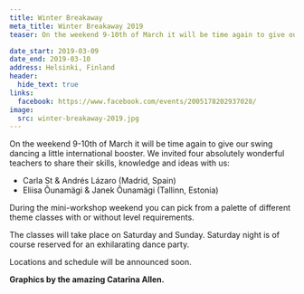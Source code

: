 ```yaml
---
title: Winter Breakaway
meta_title: Winter Breakaway 2019
teaser: On the weekend 9-10th of March it will be time again to give our swing dancing a little international booster. During the mini-workshop weekend you can pick from a palette of different theme classes.  

date_start: 2019-03-09
date_end: 2019-03-10
address: Helsinki, Finland
header:
  hide_text: true
links:
  facebook: https://www.facebook.com/events/2005178202937028/
image:
  src: winter-breakaway-2019.jpg
---
```


On the weekend 9-10th of March it will be time again to give our swing dancing a little international booster. We invited four absolutely wonderful teachers to share their skills, knowledge and ideas with us:

- Carla St & Andrés Lázaro (Madrid, Spain)
- Eliisa Õunamägi & Janek Õunamägi (Tallinn, Estonia)

During the mini-workshop weekend you can pick from a palette of different theme classes with or without level requirements.

The classes will take place on Saturday and Sunday. Saturday night is of course reserved for an exhilarating dance party.

Locations and schedule will be announced soon.

__Graphics by the amazing Catarina Allen.__
